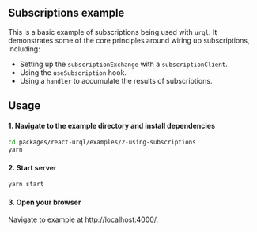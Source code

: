 ## Subscriptions example

This is a basic example of subscriptions being used with `urql`. It demonstrates some of the core principles around wiring up subscriptions, including:

- Setting up the `subscriptionExchange` with a `subscriptionClient`.
- Using the `useSubscription` hook.
- Using a `handler` to accumulate the results of subscriptions.

## Usage

#### 1. Navigate to the example directory and install dependencies

```bash
cd packages/react-urql/examples/2-using-subscriptions
yarn
```

#### 2. Start server

```bash
yarn start
```

#### 3. Open your browser

Navigate to example at [http://localhost:4000/](http://localhost:4000/).
